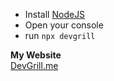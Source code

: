 - Install [NodeJS](https://nodejs.org/en/)
- Open your console
- run `npx devgrill`

**My Website**<br>
[DevGrill.me](https://www.devgrill.me)

